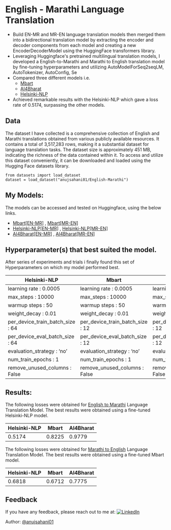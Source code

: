 # English - Marathi Language Translation 

* Build EN-MR and MR-EN language translation models then merged them into a bidirectional translation model by extracting the encoder and decoder components from each model and creating a new EncoderDecoderModel using the HuggingFace transformers library.
* Leveraging Huggingface's pretrained multilingual translation models, I developed a English-to-Marathi and Marathi to English translation model by fine-tuning hyperparameters and utilizing AutoModelForSeq2seqLM, AutoTokenizer, AutoConfig, Se
* Compared three different models i.e.
    * [Mbart](https://huggingface.co/facebook/mbart-large-50)
    * [AI4Bharat](https://huggingface.co/ai4bharat/indic-bert)
    * [Helsinki-NLP](https://huggingface.co/Helsinki-NLP)
* Achieved remarkable results with the Helsinki-NLP which gave a loss rate of 0.5174, surpassing the other models.

## Data

The dataset I have collected is a comprehensive collection of English and Marathi translations obtained from various publicly available resources. It contains a total of 3,517,283 rows, making it a substantial dataset for language translation tasks. The dataset size is approximately 451 MB, indicating the richness of the data contained within it.
To access and utilize this dataset conveniently, it can be downloaded and loaded using the Hugging Face datasets library.

```
from datasets import load_dataset
dataset = load_dataset("anujsahani01/English-Marathi")
```

## My Models:

The models can be accessed and tested on Huggingface, using the below links.
* [Mbart[EN-MR]](https://huggingface.co/anujsahani01/finetuned_mbart) , [Mbart[MR-EN]](https://huggingface.co/anujsahani01/finetuned_Mbart_mr_en)
* [Helsinki-NLP[EN-MR]](https://huggingface.co/anujsahani01/finetuned_Helsinki-NLP-en-mr) , [Helsinki-NLP[MR-EN]](https://huggingface.co/anujsahani01/finetuned_Helsinki-NLP-mr-en)
* [AI4Bharat[EN-MR]](https://huggingface.co/anujsahani01/finetuned_AI4Bharat_en_mr) , [AI4Bharat[MR-EN]](https://huggingface.co/anujsahani01/finetuned_AI4Bharat_mr_en)


## Hyperparameter(s) that best suited the model.

After series of experiments and trials i finally found this set of Hyperparameters on which my model performed best.

| Helsinki-NLP                          |     Mbart                         |   AI4Bharat   |
| ----------------------------          | -------------                     | ------------- |
| learning rate : 0.0005                | learning rate : 0.0005            | learning rate : 0.0005
| max_steps : 10000                     | max_steps : 10000 | max_steps : 8000
| warmup steps : 50                     | warmup steps : 50 | warmup steps : 50
| weight_decay : 0.01                   | weight_decay : 0.01 | weight_decay : 0.01
| per_device_train_batch_size : 64      | per_device_train_batch_size : 12 | per_device_train_batch_size : 12
| per_device_eval_batch_size : 64       | per_device_eval_batch_size : 12 | per_device_eval_batch_size : 12
| evaluation_strategy : ‘no’            | evaluation_strategy : ‘no’ | evaluation_strategy : ‘no’ 
| num_train_epochs : 1                  | num_train_epochs : 1 | num_train_epochs : 1
| remove_unused_columns : False         | remove_unused_columns : False     | remove_unused_columns : False
      

## Results:

The following losses were obtained for <ins>English to Marathi</ins> Language Translation Model.
The best results were obtained using a fine-tuned Helsinki-NLP model.

| Helsinki-NLP  |     Mbart     |   AI4Bharat   |
| ------------- | ------------- | ------------- |
|    0.5174     |    0.8225     |    0.9779     |


The following losses were obtained for <ins>Marathi to English</ins> Language Translation Model.
The best results were obtained using a fine-tuned Mbart model.

| Helsinki-NLP  |     Mbart     |   AI4Bharat   |
| ------------- | ------------- | ------------- |
|    0.6818     |    0.6712     |    0.7775     |


## Feedback

If you have any feedback, please reach out to me at: [![LinkedIn](https://img.shields.io/badge/LinkedIn-%230077B5.svg?logo=linkedin&logoColor=white)](https://linkedin.com/in/anuj-sahani-34363725b) 

Author: [@anujsahani01](https://github.com/anujsahani01)
